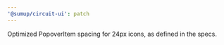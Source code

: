 ```yaml
---
'@sumup/circuit-ui': patch
---
```


Optimized PopoverItem spacing for 24px icons, as defined in the specs.
